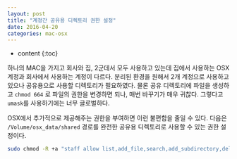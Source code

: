 ```yaml
---
layout: post
title: "계정간 공유용 디렉토리 권한 설정"
date: 2016-04-20
categories: mac-osx
---
```


* content
{:toc}

하나의 MAC을 가지고 회사와 집, 2군데서 모두 사용하고 있는데 집에서 사용하는 OSX 계정과 회사에서 사용하는 계정이 다르다.
분리된 환경을 원해서 2개 계정으로 사용하고 있으나 공유용으로 사용할 디렉토리가 필요하였다.
물론 공유 디렉토리에 파일을 생성하고 ```chmod 664``` 로 파일의 권한을 변경하면 되나, 매번 바꾸기가 매우 귀찮다.
그렇다고 ```umask```를 사용하기에는 너무 글로벌하다.

OSX에서 추가적으로 제공해주는 권한을 부여하면 이런 불편함을 줄일 수 있다.
다음은 ```/Volume/osx_data/shared``` 경로를 완전한 공유용 디렉토리로 사용할 수 있는 권한 설정이다.

```bash
sudo chmod -R +a "staff allow list,add_file,search,add_subdirectory,delete_child,readattr,writeattr,readextattr,writeextattr,readsecurity,file_inherit,directory_inherit" /Volume/osx_data/shared
```